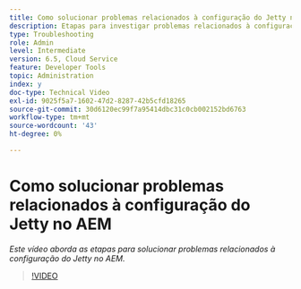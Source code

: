 ```yaml
---
title: Como solucionar problemas relacionados à configuração do Jetty no AEM
description: Etapas para investigar problemas relacionados à configuração do jetty
type: Troubleshooting
role: Admin
level: Intermediate
version: 6.5, Cloud Service
feature: Developer Tools
topic: Administration
index: y
doc-type: Technical Video
exl-id: 9025f5a7-1602-47d2-8287-42b5cfd18265
source-git-commit: 30d6120ec99f7a95414dbc31c0cb002152bd6763
workflow-type: tm+mt
source-wordcount: '43'
ht-degree: 0%

---
```


# Como solucionar problemas relacionados à configuração do Jetty no AEM

*Este vídeo aborda as etapas para solucionar problemas relacionados à configuração do Jetty no AEM.*

>[!VIDEO](https://video.tv.adobe.com/v/335470?quality=12&learn=on)
